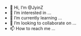 - 👋 Hi, I’m @JyinZ
- 👀 I’m interested in ...
- 🌱 I’m currently learning ...
- 💞️ I’m looking to collaborate on ...
- 📫 How to reach me ...

<!---
JyinZ/JyinZ is a ✨ special ✨ repository because its `README.md` (this file) appears on your GitHub profile.
You can click the Preview link to take a look at your changes.
--->
